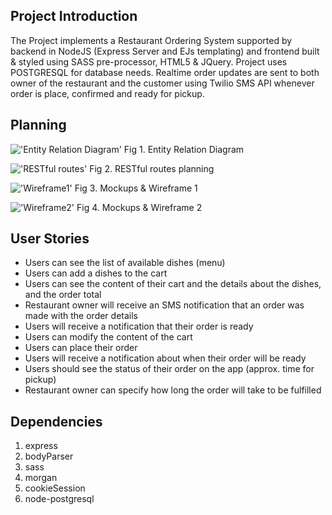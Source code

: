 ## Project Introduction

The Project implements a Restaurant Ordering System supported by backend in NodeJS (Express Server and EJs templating) and frontend built & styled using SASS pre-processor, HTML5 & JQuery. Project uses POSTGRESQL for database needs. Realtime order updates are sent to both owner of the restaurant and the customer using Twilio SMS API whenever order is place, confirmed and ready for pickup.

## Planning

!['Entity Relation Diagram'](https://raw.githubusercontent.com/aaron3993/midterm-project/master/documentation/Database%20ERD.png)
Fig 1. Entity Relation Diagram

!['RESTful routes'](https://raw.githubusercontent.com/aaron3993/midterm-project/master/documentation/RESTful%20Route%20Panning.png)
Fig 2. RESTful routes planning

!['Wireframe1'](https://raw.githubusercontent.com/aaron3993/midterm-project/master/documentation/wireframe1.png)
Fig 3. Mockups & Wireframe 1

!['Wireframe2'](https://raw.githubusercontent.com/aaron3993/midterm-project/master/documentation/wireframe2.png)
Fig 4. Mockups & Wireframe 2

## User Stories

- Users can see the list of available dishes (menu)
- Users can add a dishes to the cart
- Users can see the content of their cart and the details about the dishes, and the order total
- Restaurant owner will receive an SMS notification that an order was made with the order details
- Users will receive a notification that their order is ready
- Users can modify the content of the cart
- Users can place their order
- Users will receive a notification about when their order will be ready
- Users should see the status of their order on the app (approx. time for pickup)
- Restaurant owner can specify how long the order will take to be fulfilled

## Dependencies

1. express
2. bodyParser
3. sass
4. morgan
5. cookieSession
6. node-postgresql

